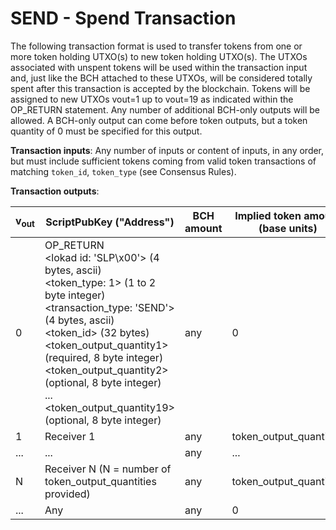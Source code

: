 # SEND - Spend Transaction

The following transaction format is used to transfer tokens from one or more token holding UTXO(s) to new token holding UTXO(s).
The UTXOs associated with unspent tokens will be used within the transaction input and, just like the BCH attached to these UTXOs, will be considered totally spent after this transaction is accepted by the blockchain.
Tokens will be assigned to new UTXOs vout=1 up to vout=19 as indicated within the OP_RETURN statement.
Any number of additional BCH-only outputs will be allowed.
A BCH-only output can come before token outputs, but a token quantity of 0 must be specified for this output.

**Transaction inputs**: Any number of inputs or content of inputs, in any order, but must include sufficient tokens coming from valid token transactions of matching `token_id`, `token_type` (see Consensus Rules).

**Transaction outputs**:

| v<sub>out</sub> | ScriptPubKey ("Address") | BCH amount | Implied token amount (base units) |
|-|-|-|-|
| 0 | OP_RETURN<br>&lt;lokad id: 'SLP\x00'&gt; (4 bytes, ascii)<br>&lt;token_type: 1&gt; (1 to 2 byte integer)<br>&lt;transaction_type: 'SEND'&gt; (4 bytes, ascii)<br>&lt;token_id&gt; (32 bytes)<br>&lt;token_output_quantity1&gt; (required, 8 byte integer)<br>&lt;token_output_quantity2&gt; (optional, 8 byte integer)<br>...<br>&lt;token_output_quantity19&gt; (optional, 8 byte integer)<br>| any | 0 |
| 1 | Receiver 1 | any | token_output_quantity1 |
| ... | ... | any | ... |
| N | Receiver N (N = number of token_output_quantities provided) | any | token_output_quantityN |
| ... | Any | any | 0 |
